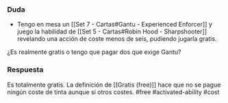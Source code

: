 ### Duda
- Tengo en mesa un [[Set 7 - Cartas#Gantu - Experienced Enforcer]] y juego la habilidad de [[Set 5 - Cartas#Robin Hood - Sharpshooter]] revelando una acción de coste menos de seis, pudiendo jugarla gratis.

¿Es realmente gratis o tengo que pagar dos que exige Gantu?

### Respuesta
Es totalmente gratis. La definición de [[Gratis (free)]] hace que no se pague ningún coste de tinta aunque sí otros costes.
#free #activated-ability #cost 
